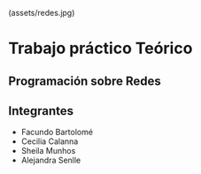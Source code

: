 (assets/redes.jpg)

# Trabajo práctico Teórico
## Programación sobre Redes
## Integrantes

* Facundo Bartolomé
* Cecilia Calanna
* Sheila Munhos
* Alejandra Senlle
